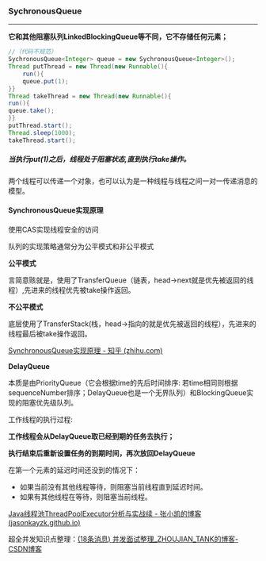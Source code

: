### SychronousQueue

---

**它和其他阻塞队列LinkedBlockingQueue等不同，它不存储任何元素；**

```java
//（代码不规范）
SychronousQueue<Integer> queue = new SychronousQueue<Integer>();
Thread putThread = new Thread(new Runnable(){
    run(){
   	queue.put(1);
}}
Thread takeThread = new Thread(new Runnable(){
run(){
queue.take();
}}
putThread.start();
Thread.sleep(1000);
takeThread.start();
```

##### 当执行put(1)之后，线程处于阻塞状态,直到执行take操作。

两个线程可以传递一个对象，也可以认为是一种线程与线程之间一对一传递消息的模型。



#### SynchronousQueue实现原理

使用CAS实现线程安全的访问

队列的实现策略通常分为公平模式和非公平模式

**公平模式**

言简意赅就是，使用了TransferQueue（链表，head->next就是优先被返回的线程）,先进来的线程优先被take操作返回。

**不公平模式**

底层使用了TransferStack(栈，head->指向的就是优先被返回的线程），先进来的线程最后被take操作返回。

[SynchronousQueue实现原理 - 知乎 (zhihu.com)](https://zhuanlan.zhihu.com/p/29227508)

**DelayQueue**

本质是由PriorityQueue（它会根据time的先后时间排序: 若time相同则根据sequenceNumber排序；DelayQueue也是一个无界队列）和BlockingQueue实现的阻塞优先级队列。

工作线程的执行过程:

 **工作线程会从DelayQueue取已经到期的任务去执行；**

 **执行结束后重新设置任务的到期时间，再次放回DelayQueue**

在第一个元素的延迟时间还没到的情况下：

- 如果当前没有其他线程等待，则阻塞当前线程直到延迟时间。
- 如果有其他线程在等待，则阻塞当前线程。

[Java线程池ThreadPoolExecutor分析与实战续 - 张小凯的博客 (jasonkayzk.github.io)](https://jasonkayzk.github.io/2020/03/04/Java线程池ThreadPoolExecutor分析与实战续/)

超全并发知识点整理：[(18条消息) 并发面试整理_ZHOUJIAN_TANK的博客-CSDN博客](https://blog.csdn.net/ZHOUJIAN_TANK/article/details/104739295/)